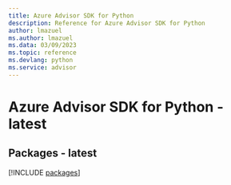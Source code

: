 ```yaml
---
title: Azure Advisor SDK for Python
description: Reference for Azure Advisor SDK for Python
author: lmazuel
ms.author: lmazuel
ms.data: 03/09/2023
ms.topic: reference
ms.devlang: python
ms.service: advisor
---
```

# Azure Advisor SDK for Python - latest
## Packages - latest
[!INCLUDE [packages](advisor-index.md)]